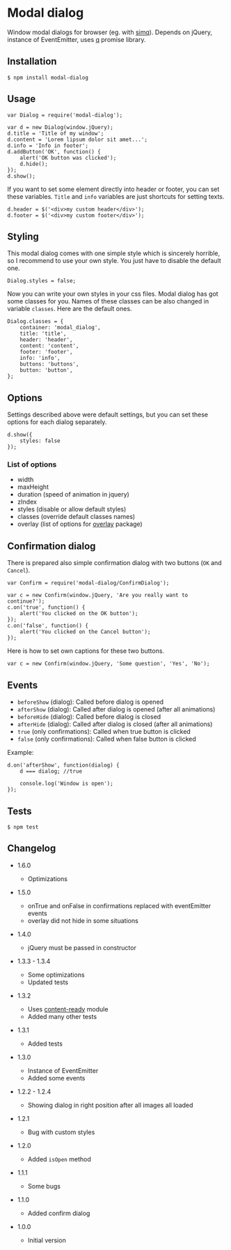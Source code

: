 # Modal dialog

Window modal dialogs for browser (eg. with [simq](https://npmjs.org/package/simq)).
Depends on jQuery, instance of EventEmitter, uses [q](https://npmjs.org/package/q) promise library.

## Installation

```
$ npm install modal-dialog
```

## Usage

```
var Dialog = require('modal-dialog');

var d = new Dialog(window.jQuery);
d.title = 'Title of my window';
d.content = 'Lorem lipsum dolor sit amet...';
d.info = 'Info in footer';
d.addButton('OK', function() {
	alert('OK button was clicked');
	d.hide();
});
d.show();
```

If you want to set some element directly into header or footer, you can set these variables. `Title` and `info` variables
are just shortcuts for setting texts.

```
d.header = $('<div>my custom header</div>');
d.footer = $('<div>my custom footer</div>');
```

## Styling

This modal dialog comes with one simple style which is sincerely horrible, so I recommend to use your own style. You just
have to disable the default one.

```
Dialog.styles = false;
```

Now you can write your own styles in your css files. Modal dialog has got some classes for you. Names of these classes can
be also changed in variable `classes`. Here are the default ones.

```
Dialog.classes = {
	container: 'modal_dialog',
	title: 'title',
	header: 'header',
	content: 'content',
	footer: 'footer',
	info: 'info',
	buttons: 'buttons',
	button: 'button',
};
```

## Options

Settings described above were default settings, but you can set these options for each dialog separately.

```
d.show({
	styles: false
});
```

### List of options

* width
* maxHeight
* duration (speed of animation in jquery)
* zIndex
* styles (disable or allow default styles)
* classes (override default classes names)
* overlay (list of options for [overlay](https://npmjs.org/package/overlay) package)

## Confirmation dialog

There is prepared also simple confirmation dialog with two buttons (`OK` and `Cancel`).

```
var Confirm = require('modal-dialog/ConfirmDialog');

var c = new Confirm(window.jQuery, 'Are you really want to continue?');
c.on('true', function() {
	alert('You clicked on the OK button');
});
c.on('false', function() {
	alert('You clicked on the Cancel button');
});
```

Here is how to set own captions for these two buttons.

```
var c = new Confirm(window.jQuery, 'Some question', 'Yes', 'No');
```

## Events

* `beforeShow` (dialog): Called before dialog is opened
* `afterShow` (dialog): Called after dialog is opened (after all animations)
* `beforeHide` (dialog): Called before dialog is closed
* `afterHide` (dialog): Called after dialog is closed (after all animations)
* `true` (only confirmations): Called when true button is clicked
* `false` (only confirmations): Called when false button is clicked

Example:
```
d.on('afterShow', function(dialog) {
	d === dialog; //true

	console.log('Window is open');
});
```

## Tests

```
$ npm test
```

## Changelog

* 1.6.0
	+ Optimizations

* 1.5.0
	+ onTrue and onFalse in confirmations replaced with eventEmitter events
	+ overlay did not hide in some situations

* 1.4.0
	+ jQuery must be passed in constructor

* 1.3.3 - 1.3.4
	+ Some optimizations
	+ Updated tests

* 1.3.2
	+ Uses [content-ready](https://npmjs.org/package/content-ready) module
	+ Added many other tests

* 1.3.1
	+ Added tests

* 1.3.0
	+ Instance of EventEmitter
	+ Added some events

* 1.2.2 - 1.2.4
	+ Showing dialog in right position after all images all loaded

* 1.2.1
	+ Bug with custom styles

* 1.2.0
	+ Added `isOpen` method

* 1.1.1
	+ Some bugs

* 1.1.0
	+ Added confirm dialog

* 1.0.0
	+ Initial version